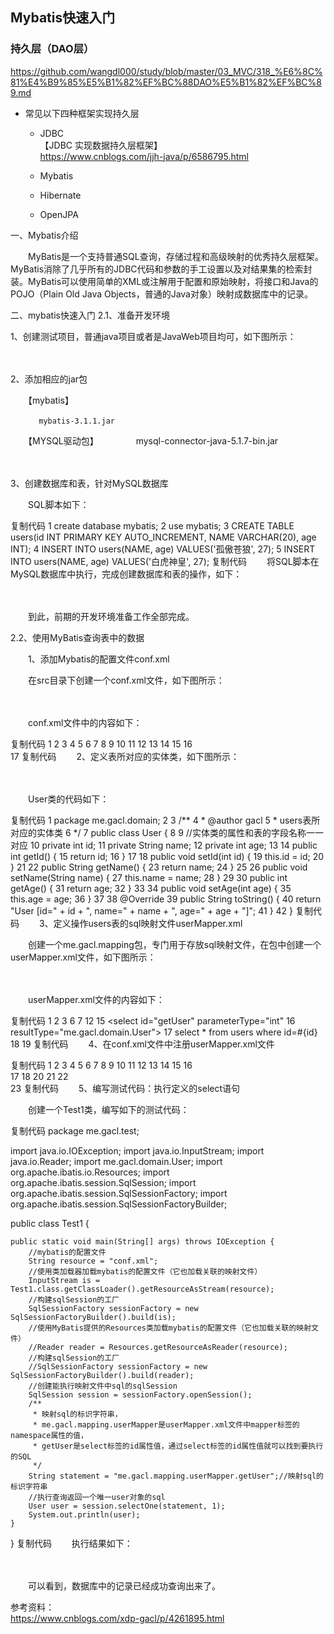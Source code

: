 ## Mybatis快速入门  
### 持久层（DAO层）  
  https://github.com/wangdl000/study/blob/master/03_MVC/318_%E6%8C%81%E4%B9%85%E5%B1%82%EF%BC%88DAO%E5%B1%82%EF%BC%89.md
  - 常见以下四种框架实现持久层  
    - JDBC  
    【JDBC 实现数据持久层框架】  
    https://www.cnblogs.com/jjh-java/p/6586795.html  

    - Mybatis 
    - Hibernate  
    - OpenJPA  

一、Mybatis介绍
　　

　　MyBatis是一个支持普通SQL查询，存储过程和高级映射的优秀持久层框架。MyBatis消除了几乎所有的JDBC代码和参数的手工设置以及对结果集的检索封装。MyBatis可以使用简单的XML或注解用于配置和原始映射，将接口和Java的POJO（Plain Old Java Objects，普通的Java对象）映射成数据库中的记录。

二、mybatis快速入门
2.1、准备开发环境

 1、创建测试项目，普通java项目或者是JavaWeb项目均可，如下图所示：

　　

2、添加相应的jar包

　　【mybatis】

       　　mybatis-3.1.1.jar

　　【MYSQL驱动包】
　　　　mysql-connector-java-5.1.7-bin.jar

　　　

3、创建数据库和表，针对MySQL数据库

　　SQL脚本如下：

复制代码
1 create database mybatis;
2 use mybatis;
3 CREATE TABLE users(id INT PRIMARY KEY AUTO_INCREMENT, NAME VARCHAR(20), age INT);
4 INSERT INTO users(NAME, age) VALUES('孤傲苍狼', 27);
5 INSERT INTO users(NAME, age) VALUES('白虎神皇', 27);
复制代码
　　将SQL脚本在MySQL数据库中执行，完成创建数据库和表的操作，如下：

　　

　　到此，前期的开发环境准备工作全部完成。

2.2、使用MyBatis查询表中的数据

　　1、添加Mybatis的配置文件conf.xml

　　在src目录下创建一个conf.xml文件，如下图所示：

　　

　　conf.xml文件中的内容如下：

复制代码
 1 <?xml version="1.0" encoding="UTF-8"?>
 2 <!DOCTYPE configuration PUBLIC "-//mybatis.org//DTD Config 3.0//EN" "http://mybatis.org/dtd/mybatis-3-config.dtd">
 3 <configuration>
 4     <environments default="development">
 5         <environment id="development">
 6             <transactionManager type="JDBC" />
 7             <!-- 配置数据库连接信息 -->
 8             <dataSource type="POOLED">
 9                 <property name="driver" value="com.mysql.jdbc.Driver" />
10                 <property name="url" value="jdbc:mysql://localhost:3306/mybatis" />
11                 <property name="username" value="root" />
12                 <property name="password" value="XDP" />
13             </dataSource>
14         </environment>
15     </environments>
16     
17 </configuration>
复制代码
　　2、定义表所对应的实体类，如下图所示：

　　

　　User类的代码如下：

复制代码
 1 package me.gacl.domain;
 2 
 3 /**
 4  * @author gacl
 5  * users表所对应的实体类
 6  */
 7 public class User {
 8 
 9     //实体类的属性和表的字段名称一一对应
10     private int id;
11     private String name;
12     private int age;
13 
14     public int getId() {
15         return id;
16     }
17 
18     public void setId(int id) {
19         this.id = id;
20     }
21 
22     public String getName() {
23         return name;
24     }
25 
26     public void setName(String name) {
27         this.name = name;
28     }
29 
30     public int getAge() {
31         return age;
32     }
33 
34     public void setAge(int age) {
35         this.age = age;
36     }
37 
38     @Override
39     public String toString() {
40         return "User [id=" + id + ", name=" + name + ", age=" + age + "]";
41     }
42 }
复制代码
　　3、定义操作users表的sql映射文件userMapper.xml

　　创建一个me.gacl.mapping包，专门用于存放sql映射文件，在包中创建一个userMapper.xml文件，如下图所示：

　　

　　userMapper.xml文件的内容如下：

复制代码
 1 <?xml version="1.0" encoding="UTF-8" ?>
 2 <!DOCTYPE mapper PUBLIC "-//mybatis.org//DTD Mapper 3.0//EN" "http://mybatis.org/dtd/mybatis-3-mapper.dtd">
 3 <!-- 为这个mapper指定一个唯一的namespace，namespace的值习惯上设置成包名+sql映射文件名，这样就能够保证namespace的值是唯一的
 4 例如namespace="me.gacl.mapping.userMapper"就是me.gacl.mapping(包名)+userMapper(userMapper.xml文件去除后缀)
 5  -->
 6 <mapper namespace="me.gacl.mapping.userMapper">
 7     <!-- 在select标签中编写查询的SQL语句， 设置select标签的id属性为getUser，id属性值必须是唯一的，不能够重复
 8     使用parameterType属性指明查询时使用的参数类型，resultType属性指明查询返回的结果集类型
 9     resultType="me.gacl.domain.User"就表示将查询结果封装成一个User类的对象返回
10     User类就是users表所对应的实体类
11     -->
12     <!-- 
13         根据id查询得到一个user对象
14      -->
15     <select id="getUser" parameterType="int" 
16         resultType="me.gacl.domain.User">
17         select * from users where id=#{id}
18     </select>
19 </mapper>
复制代码
　　4、在conf.xml文件中注册userMapper.xml文件

复制代码
 1 <?xml version="1.0" encoding="UTF-8"?>
 2 <!DOCTYPE configuration PUBLIC "-//mybatis.org//DTD Config 3.0//EN" "http://mybatis.org/dtd/mybatis-3-config.dtd">
 3 <configuration>
 4     <environments default="development">
 5         <environment id="development">
 6             <transactionManager type="JDBC" />
 7             <!-- 配置数据库连接信息 -->
 8             <dataSource type="POOLED">
 9                 <property name="driver" value="com.mysql.jdbc.Driver" />
10                 <property name="url" value="jdbc:mysql://localhost:3306/mybatis" />
11                 <property name="username" value="root" />
12                 <property name="password" value="XDP" />
13             </dataSource>
14         </environment>
15     </environments>
16     
17     <mappers>
18         <!-- 注册userMapper.xml文件， 
19         userMapper.xml位于me.gacl.mapping这个包下，所以resource写成me/gacl/mapping/userMapper.xml-->
20         <mapper resource="me/gacl/mapping/userMapper.xml"/>
21     </mappers>
22     
23 </configuration>
复制代码
　　5、编写测试代码：执行定义的select语句

　　创建一个Test1类，编写如下的测试代码：

复制代码
package me.gacl.test;

import java.io.IOException;
import java.io.InputStream;
import java.io.Reader;
import me.gacl.domain.User;
import org.apache.ibatis.io.Resources;
import org.apache.ibatis.session.SqlSession;
import org.apache.ibatis.session.SqlSessionFactory;
import org.apache.ibatis.session.SqlSessionFactoryBuilder;

public class Test1 {

    public static void main(String[] args) throws IOException {
        //mybatis的配置文件
        String resource = "conf.xml";
        //使用类加载器加载mybatis的配置文件（它也加载关联的映射文件）
        InputStream is = Test1.class.getClassLoader().getResourceAsStream(resource);
        //构建sqlSession的工厂
        SqlSessionFactory sessionFactory = new SqlSessionFactoryBuilder().build(is);
        //使用MyBatis提供的Resources类加载mybatis的配置文件（它也加载关联的映射文件）
        //Reader reader = Resources.getResourceAsReader(resource); 
        //构建sqlSession的工厂
        //SqlSessionFactory sessionFactory = new SqlSessionFactoryBuilder().build(reader);
        //创建能执行映射文件中sql的sqlSession
        SqlSession session = sessionFactory.openSession();
        /**
         * 映射sql的标识字符串，
         * me.gacl.mapping.userMapper是userMapper.xml文件中mapper标签的namespace属性的值，
         * getUser是select标签的id属性值，通过select标签的id属性值就可以找到要执行的SQL
         */
        String statement = "me.gacl.mapping.userMapper.getUser";//映射sql的标识字符串
        //执行查询返回一个唯一user对象的sql
        User user = session.selectOne(statement, 1);
        System.out.println(user);
    }
}
复制代码
　　执行结果如下：

　　

　　可以看到，数据库中的记录已经成功查询出来了。

参考资料：  
https://www.cnblogs.com/xdp-gacl/p/4261895.html

